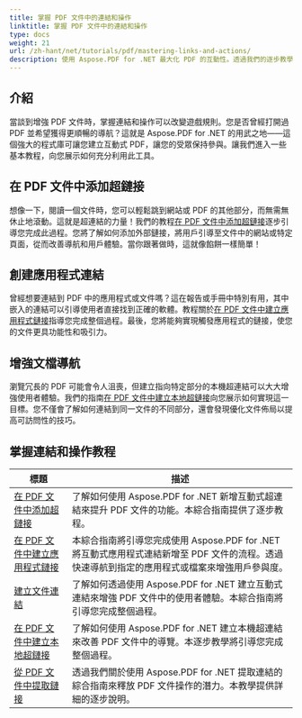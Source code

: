 ```yaml
---
title: 掌握 PDF 文件中的連結和操作
linktitle: 掌握 PDF 文件中的連結和操作
type: docs
weight: 21
url: /zh-hant/net/tutorials/pdf/mastering-links-and-actions/
description: 使用 Aspose.PDF for .NET 最大化 PDF 的互動性。透過我們的逐步教學了解如何新增超連結並增強導航。
---
```

## 介紹

當談到增強 PDF 文件時，掌握連結和操作可以改變遊戲規則。您是否曾經打開過 PDF 並希望獲得更順暢的導航？這就是 Aspose.PDF for .NET 的用武之地——這個強大的程式庫可讓您建立互動式 PDF，讓您的受眾保持參與。讓我們進入一些基本教程，向您展示如何充分利用此工具。

## 在 PDF 文件中添加超鏈接
想像一下，閱讀一個文件時，您可以輕鬆跳到網站或 PDF 的其他部分，而無需無休止地滾動。這就是超連結的力量！我們的教程[在 PDF 文件中添加超鏈接](./adding-hyperlink/)逐步引導您完成此過程。您將了解如何添加外部鏈接，將用戶引導至文件中的網站或特定頁面，從而改善導航和用戶體驗。當你跟著做時，這就像餡餅一樣簡單！

## 創建應用程式連結
曾經想要連結到 PDF 中的應用程式或文件嗎？這在報告或手冊中特別有用，其中嵌入的連結可以引導使用者直接找到正確的軟體。教程關於[在 PDF 文件中建立應用程式鏈接](./creating-application-link/)指導您完成整個過程。最後，您將能夠實現觸發應用程式的鏈接，使您的文件更具功能性和吸引力。

## 增強文檔導航
瀏覽冗長的 PDF 可能會令人沮喪，但建立指向特定部分的本機超連結可以大大增強使用者體驗。我們的指南[在 PDF 文件中建立本地超鏈接](./creating-local-hyperlink/)向您展示如何實現這一目標。您不僅會了解如何連結到同一文件的不同部分，還會發現優化文件佈局以提高可訪問性的技巧。

## 掌握連結和操作教程
| 標題 | 描述 |
| --- | --- | 
| [在 PDF 文件中添加超鏈接](./adding-hyperlink/) | 了解如何使用 Aspose.PDF for .NET 新增互動式超連結來提升 PDF 文件的功能。本綜合指南提供了逐步教程。 |  
| [在 PDF 文件中建立應用程式鏈接](./creating-application-link/) | 本綜合指南將引導您完成使用 Aspose.PDF for .NET 將互動式應用程式連結新增至 PDF 文件的流程。透過快速導航到指定的應用程式或檔案來增強用戶參與度。 |  
| [建立文件連結](./creating-document-link/) | 了解如何透過使用 Aspose.PDF for .NET 建立互動式連結來增強 PDF 文件中的使用者體驗。本綜合指南將引導您完成整個過程。 |  
| [在 PDF 文件中建立本地超鏈接](./creating-local-hyperlink/) | 了解如何使用 Aspose.PDF for .NET 建立本機超連結來改善 PDF 文件中的導覽。本逐步教學將引導您完成整個過程。 |  
| [從 PDF 文件中提取鏈接](./extract-links-from-pdf-file/) | 透過我們關於使用 Aspose.PDF for .NET 提取連結的綜合指南來釋放 PDF 文件操作的潛力。本教學提供詳細的逐步說明。 |  
